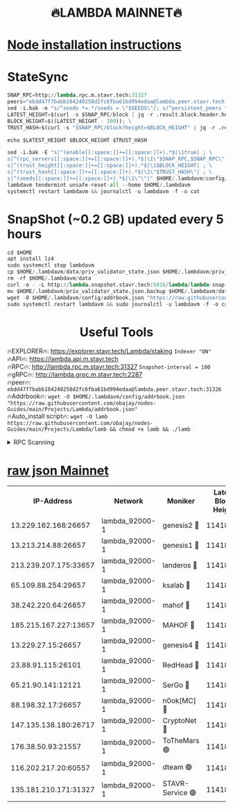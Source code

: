 <h1 align="center"> 🔥LAMBDA MAINNET🔥</h1>


[Node installation instructions](https://github.com/obajay/nodes-Guides/tree/main/Projects/Lambda)
=


# StateSync
```python
SNAP_RPC=http://lambda.rpc.m.stavr.tech:31327
peers="ebdd47f7babb184240258d2fc6fba61bd994edaa@lambda.peer.stavr.tech:31326" 
sed -i.bak -e "s/^seeds *=.*/seeds = \"$SEEDS\"/; s/^persistent_peers *=.*/persistent_peers = \"$PEERS\"/" $HOME/.lambdavm/config/config.toml
LATEST_HEIGHT=$(curl -s $SNAP_RPC/block | jq -r .result.block.header.height); \
BLOCK_HEIGHT=$((LATEST_HEIGHT - 100)); \
TRUST_HASH=$(curl -s "$SNAP_RPC/block?height=$BLOCK_HEIGHT" | jq -r .result.block_id.hash)

echo $LATEST_HEIGHT $BLOCK_HEIGHT $TRUST_HASH

sed -i.bak -E "s|^(enable[[:space:]]+=[[:space:]]+).*$|\1true| ; \
s|^(rpc_servers[[:space:]]+=[[:space:]]+).*$|\1\"$SNAP_RPC,$SNAP_RPC\"| ; \
s|^(trust_height[[:space:]]+=[[:space:]]+).*$|\1$BLOCK_HEIGHT| ; \
s|^(trust_hash[[:space:]]+=[[:space:]]+).*$|\1\"$TRUST_HASH\"| ; \
s|^(seeds[[:space:]]+=[[:space:]]+).*$|\1\"\"|" $HOME/.lambdavm/config/config.toml
lambdavm tendermint unsafe-reset-all --home $HOME/.lambdavm
systemctl restart lambdavm && journalctl -u lambdavm -f -o cat

```
# SnapShot (~0.2 GB) updated every 5 hours
```python
cd $HOME
apt install lz4
sudo systemctl stop lambdavm
cp $HOME/.lambdavm/data/priv_validator_state.json $HOME/.lambdavm/priv_validator_state.json.backup
rm -rf $HOME/.lambdavm/data
curl -o - -L http://lambda.snapshot.stavr.tech:5016/lambda/lambda-snap.tar.lz4 | lz4 -c -d - | tar -x -C $HOME/.lambdavm --strip-components 2
mv $HOME/.lambdavm/priv_validator_state.json.backup $HOME/.lambdavm/data/priv_validator_state.json
wget -O $HOME/.lambdavm/config/addrbook.json "https://raw.githubusercontent.com/obajay/nodes-Guides/main/Projects/Lambda/addrbook.json"
sudo systemctl restart lambdavm && sudo journalctl -u lambdavm -f -o cat
```
 <h1 align="center"> Useful Tools</h1>

🔥EXPLORER🔥:      https://explorer.stavr.tech/Lambda/staking	        `Indexer "ON"` \
🔥API🔥: 			 		 https://lambda.api.m.stavr.tech \
🔥RPC🔥:           http://lambda.rpc.m.stavr.tech:31327	              `Snapshot-interval = 100` \
🔥gRPC🔥:          http://lambda.grpc.m.stavr.tech:2287 \
🔥peer🔥:					 `ebdd47f7babb184240258d2fc6fba61bd994edaa@lambda.peer.stavr.tech:31326` \
🔥Addrbook🔥:    ```wget -O $HOME/.lambdavm/config/addrbook.json "https://raw.githubusercontent.com/obajay/nodes-Guides/main/Projects/Lambda/addrbook.json"``` \
🔥Auto_install script🔥: ```wget -O lamb https://raw.githubusercontent.com/obajay/nodes-Guides/main/Projects/Lambda/lamb && chmod +x lamb && ./lamb```


<details>
<summary>RPC Scanning</summary>

<h2 align="center"> We scan nodes in real time every 4 hours. And we provide the final result of RPC endpoints.
We cannot influence the operation of these nodes in any way. </h2>


```python
If Voting Power is higher than 0 --> then the Node is a validator of the network and may be subject to attack and be a potential threat to the chain.
```
```python
We marked such validators with a red symbol
```

</details>

[raw json Mainnet](https://rpc-check.lambm.stavr.tech/lambm/rpc-lambm-result.json)
=


<table><tr><th>IP-Address</th><th>Network</th><th>Moniker</th><th>Latest Block Height</th><th>Earliest Block Height</th><th>Catching Up</th><th>Tx Index</th><th>Voting Power</th><th>Scan Time</th></tr><tr><td>13.229.162.168:26657</td><td>lambda_92000-1</td><td>genesis2 🔴</td><td>11418145</td><td>1</td><td>False</td><td>on</td><td>16875772</td><td>2024-01-29T14:12:22.760398678UTC</td></tr><tr><td>13.213.214.88:26657</td><td>lambda_92000-1</td><td>genesis1 🔴</td><td>11418145</td><td>1</td><td>False</td><td>on</td><td>107835</td><td>2024-01-29T14:12:27.688776351UTC</td></tr><tr><td>213.239.207.175:33657</td><td>lambda_92000-1</td><td>landeros 🔴</td><td>11418144</td><td>8136001</td><td>False</td><td>off</td><td>1397832</td><td>2024-01-29T14:12:17.144883288UTC</td></tr><tr><td>65.109.88.254:29657</td><td>lambda_92000-1</td><td>ksalab 🔴</td><td>11418146</td><td>8715001</td><td>False</td><td>on</td><td>510465</td><td>2024-01-29T14:12:30.823844847UTC</td></tr><tr><td>38.242.220.64:26657</td><td>lambda_92000-1</td><td>mahof 🔴</td><td>11418142</td><td>10131001</td><td>False</td><td>off</td><td>770350</td><td>2024-01-29T14:12:10.487906382UTC</td></tr><tr><td>185.215.167.227:13657</td><td>lambda_92000-1</td><td>MAHOF 🔴</td><td>11418145</td><td>10134001</td><td>False</td><td>on</td><td>2051510</td><td>2024-01-29T14:12:26.404990458UTC</td></tr><tr><td>13.229.27.15:26657</td><td>lambda_92000-1</td><td>genesis4 🔴</td><td>11418145</td><td>11043001</td><td>False</td><td>on</td><td>9665448</td><td>2024-01-29T14:12:26.030588686UTC</td></tr><tr><td>23.88.91.115:26101</td><td>lambda_92000-1</td><td>RedHead 🔴</td><td>11418144</td><td>11318144</td><td>False</td><td>off</td><td>553202</td><td>2024-01-29T14:12:17.367337531UTC</td></tr><tr><td>65.21.90.141:12121</td><td>lambda_92000-1</td><td>SerGo 🔴</td><td>11418147</td><td>11318147</td><td>False</td><td>off</td><td>10611988</td><td>2024-01-29T14:12:33.685631509UTC</td></tr><tr><td>88.198.32.17:26657</td><td>lambda_92000-1</td><td>n0ok[MC] 🔴</td><td>11418147</td><td>11318147</td><td>False</td><td>off</td><td>1578630</td><td>2024-01-29T14:12:36.743779302UTC</td></tr><tr><td>147.135.138.180:26717</td><td>lambda_92000-1</td><td>CryptoNet 🔴</td><td>11418145</td><td>11383001</td><td>False</td><td>off</td><td>763702</td><td>2024-01-29T14:12:28.024277184UTC</td></tr><tr><td>176.38.50.93:21557</td><td>lambda_92000-1</td><td>ToTheMars 🟢</td><td>11418147</td><td>11395001</td><td>False</td><td>on</td><td>0</td><td>2024-01-29T14:12:33.336754963UTC</td></tr><tr><td>116.202.217.20:60557</td><td>lambda_92000-1</td><td>dteam 🟢</td><td>11418143</td><td>11413601</td><td>False</td><td>on</td><td>0</td><td>2024-01-29T14:12:10.750014429UTC</td></tr><tr><td>135.181.210.171:31327</td><td>lambda_92000-1</td><td>STAVR-Service 🟢</td><td>11418146</td><td>11417001</td><td>False</td><td>on</td><td>0</td><td>2024-01-29T14:12:30.418142753UTC</td></tr></table>
